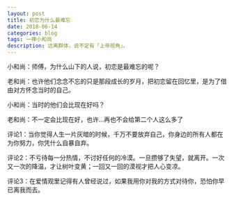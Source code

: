 ```yaml
---
layout: post
title: 初恋为什么最难忘
date: 2018-06-14
categories: blog
tags: 一禅小和尚
description: 远离群体，说不定有「上帝视角」。
---
```


小和尚：师傅，为什么山下的人说，初恋是最难忘的呢？<br>

老和尚：也许他们念念不忘的只是那段成长的岁月，把初恋留在回忆里，是为了借由对方怀念当时的自己。

小和尚：当时的他们会比现在好吗？

老和尚：不一定会比现在好，也许...再也不会给第二个人这么多了

评论1：当你觉得人生一片灰暗的时候，千万不要放弃自己，你身边的所有人都在为你努力，你凭什么自暴自弃。

评论2：不亏待每一分热情，不讨好任何的冷漠。一旦攒够了失望，就离开。一次又一次的降温，才让树叶变黄；一回又一回的漠视才把人心变凉。

评论3：在爱情观里记得有人曾经说过，如果我用你对我的方式对待你，恐怕你早已离我而去。